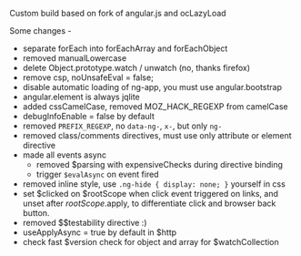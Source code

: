 Custom build based on fork of angular.js and ocLazyLoad

Some changes -
- separate forEach into forEachArray and forEachObject
- removed manualLowercase
- delete Object.prototype.watch / unwatch (no, thanks firefox)
- remove csp, noUnsafeEval = false;
- disable automatic loading of ng-app, you must use angular.bootstrap
- angular.element is always jqlite
- added cssCamelCase, removed MOZ_HACK_REGEXP from camelCase
- debugInfoEnable = false by default
- removed `PREFIX_REGEXP`, no `data-ng-`, `x-`, but only `ng-`
- removed class/comments directives, must use only attribute or element directive
- made all events async
  - removed $parsing with expensiveChecks during directive binding
  - trigger `$evalAsync` on event fired
- removed inline style, use `.ng-hide { display: none; }` yourself in css
- set $clicked on $rootScope when click event triggered on links, and unset after $rootScope.$apply,
to differentiate click and browser back button.
- removed $$testability directive :)
- useApplyAsync = true by default in $http
- check fast $version check for object and array for $watchCollection
